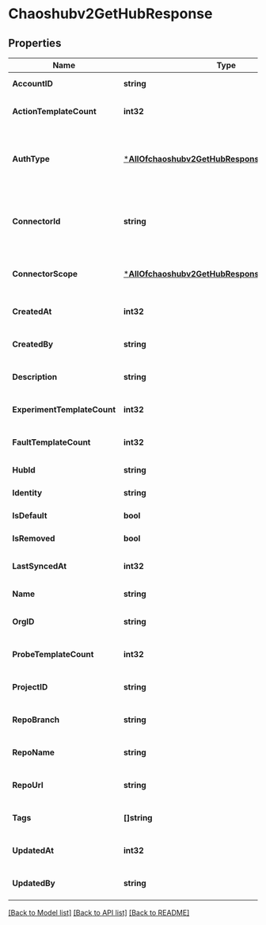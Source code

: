 # Chaoshubv2GetHubResponse

## Properties
Name | Type | Description | Notes
------------ | ------------- | ------------- | -------------
**AccountID** | **string** |  | [default to null]
**ActionTemplateCount** | **int32** |  | [optional] [default to null]
**AuthType** | [***AllOfchaoshubv2GetHubResponseAuthType**](AllOfchaoshubv2GetHubResponseAuthType.md) | TBD check if this details is available in connector details if so deprecate it | [optional] [default to null]
**ConnectorId** | **string** | TBD use ConnectorRef: org.test-connector and deprecate it | [optional] [default to null]
**ConnectorScope** | [***AllOfchaoshubv2GetHubResponseConnectorScope**](AllOfchaoshubv2GetHubResponseConnectorScope.md) | TBD use ConnectorRef and deprecate it | [optional] [default to null]
**CreatedAt** | **int32** |  | [optional] [default to null]
**CreatedBy** | **string** |  | [optional] [default to null]
**Description** | **string** |  | [optional] [default to null]
**ExperimentTemplateCount** | **int32** |  | [optional] [default to null]
**FaultTemplateCount** | **int32** |  | [optional] [default to null]
**HubId** | **string** |  | [default to null]
**Identity** | **string** |  | [default to null]
**IsDefault** | **bool** |  | [default to null]
**IsRemoved** | **bool** |  | [default to null]
**LastSyncedAt** | **int32** |  | [optional] [default to null]
**Name** | **string** |  | [default to null]
**OrgID** | **string** |  | [optional] [default to null]
**ProbeTemplateCount** | **int32** |  | [optional] [default to null]
**ProjectID** | **string** |  | [optional] [default to null]
**RepoBranch** | **string** |  | [optional] [default to null]
**RepoName** | **string** |  | [optional] [default to null]
**RepoUrl** | **string** |  | [optional] [default to null]
**Tags** | **[]string** |  | [optional] [default to null]
**UpdatedAt** | **int32** |  | [optional] [default to null]
**UpdatedBy** | **string** |  | [optional] [default to null]

[[Back to Model list]](../README.md#documentation-for-models) [[Back to API list]](../README.md#documentation-for-api-endpoints) [[Back to README]](../README.md)

